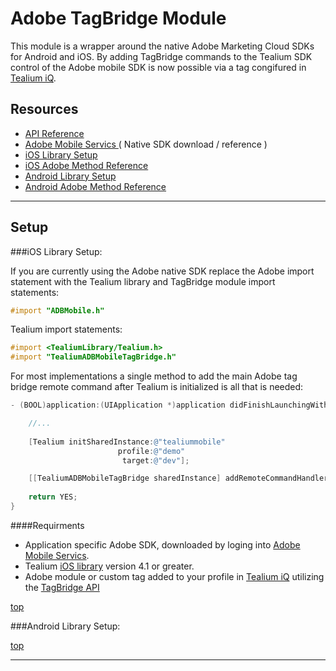 
# Adobe TagBridge Module

This module is a wrapper around the native Adobe Marketing Cloud SDKs for Android and iOS. By adding TagBridge commands to the Tealium SDK control of the Adobe mobile SDK is now possible via a tag congifured in [Tealium iQ](https://my.tealiumiq.com).  

## Resources

* [API Reference](api_reference.md)
* [Adobe Mobile Servics ](https://mobilemarketing.adobe.com) ( Native SDK download / reference )
* [iOS Library Setup](#ios-library-setup)
* [iOS Adobe Method Reference](https://marketing.adobe.com/resources/help/en_US/mobile/ios/methods.html)
* [Android Library Setup](#android-library-setup)
* [Android Adobe Method Reference](https://marketing.adobe.com/resources/help/en_US/mobile/android/methods.html)

---

## Setup

###iOS Library Setup:

If you are currently using the Adobe native SDK replace the Adobe import statement with the Tealium library and TagBridge module import statements:
```objective-c
#import "ADBMobile.h"
```

Tealium import statements:

```objective-c
#import <TealiumLibrary/Tealium.h>
#import "TealiumADBMobileTagBridge.h"
```

For most implementations a single method to add the main Adobe tag bridge remote command after Tealium is initialized is all that is needed:

```objective-c
- (BOOL)application:(UIApplication *)application didFinishLaunchingWithOptions:(NSDictionary *)launchOptions {

	//...
	
    [Tealium initSharedInstance:@"tealiummobile"
                        profile:@"demo"
                         target:@"dev"];

    [[TealiumADBMobileTagBridge sharedInstance] addRemoteCommandHandlers];
    
    return YES;
}
```

####Requirments

* Application specific Adobe SDK, downloaded by loging into [Adobe Mobile Servics](https://mobilemarketing.adobe.com).
* Tealium [iOS library](https://github.com/tealium/ios-library) version 4.1 or greater.
* Adobe module or custom tag added to your profile in [Tealium iQ](https://my.tealiumiq.com) utilizing the [TagBridge API](api_reference.md)


[top](#adobe-tagbridge-module)


###Android Library Setup:



[top](#adobe-tagbridge-module)


---

